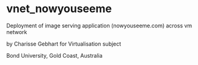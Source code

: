 vnet_nowyouseeme
================

Deployment of image serving application (nowyouseeme.com) across vm network

by Charisse Gebhart for Virtualisation subject

Bond University, Gold Coast, Australia
